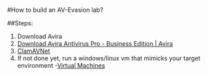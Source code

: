 #How to build an AV-Evasion lab? 

##Steps:
  1. Download Avira
  2. [Download Avira Antivirus Pro - Business Edition | Avira](https://www.avira.com/en/start-download/product/1129/RnZHNUpuemRxeTdRV2hiZ2NGaENQTFQzNy8yRHRwb0UxekZIaktpOG1Rb2JSdG5IK01Xc0wrY0J2dz09](https://www.avira.com/en/start-download/product/1129/RnZHNUpuemRxeTdRV2hiZ2NGaENQTFQzNy8yRHRwb0UxekZIaktpOG1Rb2JSdG5IK01Xc0wrY0J2dz09))
  3. [ClamAVNet](https://www.clamav.net/downloads)
  4. If not done yet, run a windows/linux vm that mimicks your target environment
    -[Virtual Machines](https://developer.microsoft.com/en-us/microsoft-edge/tools/vms/)


